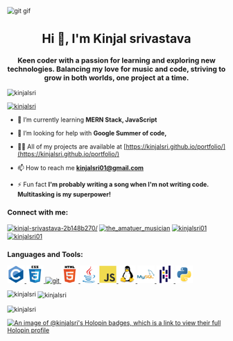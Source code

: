 
![git gif ](https://github.com/user-attachments/assets/63c3d67e-4a8e-45f4-9483-290f761fa920)

<h1 align="center">Hi 👋, I'm Kinjal srivastava</h1>
<h3 align="center">Keen coder with a passion for learning and exploring new technologies. Balancing my love for music and code, striving to grow in both worlds, one project at a time.</h3>

<p align="left"> <img src="https://komarev.com/ghpvc/?username=kinjalsri&label=Profile%20views&color=0e75b6&style=flat" alt="kinjalsri" /> </p>

<p align="left"> <a href="https://github.com/ryo-ma/github-profile-trophy"><img src="https://github-profile-trophy.vercel.app/?username=kinjalsri" alt="kinjalsri" /></a> </p>

- 🌱 I’m currently learning **MERN Stack, JavaScript**

- 🤝 I’m looking for help with **Google Summer of code,**

- 👨‍💻 All of my projects are available at [https://kinjalsri.github.io/portfolio/](https://kinjalsri.github.io/portfolio/)

- 📫 How to reach me **kinjalsri01@gmail.com**

- ⚡ Fun fact **I'm probably writing a song when I'm not writing code. Multitasking is my superpower!**

<h3 align="left">Connect with me:</h3>
<p align="left">
<a href="https://linkedin.com/in/kinjal-srivastava-2b148b270/" target="blank"><img align="center" src="https://raw.githubusercontent.com/rahuldkjain/github-profile-readme-generator/master/src/images/icons/Social/linked-in-alt.svg" alt="kinjal-srivastava-2b148b270/" height="30" width="40" /></a>
<a href="https://instagram.com/the_amatuer_musician" target="blank"><img align="center" src="https://raw.githubusercontent.com/rahuldkjain/github-profile-readme-generator/master/src/images/icons/Social/instagram.svg" alt="the_amatuer_musician" height="30" width="40" /></a>
<a href="https://www.hackerrank.com/kinjalsri01" target="blank"><img align="center" src="https://raw.githubusercontent.com/rahuldkjain/github-profile-readme-generator/master/src/images/icons/Social/hackerrank.svg" alt="kinjalsri01" height="30" width="40" /></a>
<a href="https://www.leetcode.com/kinjalsri01" target="blank"><img align="center" src="https://raw.githubusercontent.com/rahuldkjain/github-profile-readme-generator/master/src/images/icons/Social/leet-code.svg" alt="kinjalsri01" height="30" width="40" /></a>
</p>


<h3 align="left">Languages and Tools:</h3>
<p align="left"> <a href="https://www.cprogramming.com/" target="_blank" rel="noreferrer"> <img src="https://raw.githubusercontent.com/devicons/devicon/master/icons/c/c-original.svg" alt="c" width="40" height="40"/> </a> <a href="https://www.w3schools.com/css/" target="_blank" rel="noreferrer"> <img src="https://raw.githubusercontent.com/devicons/devicon/master/icons/css3/css3-original-wordmark.svg" alt="css3" width="40" height="40"/> </a> <a href="https://git-scm.com/" target="_blank" rel="noreferrer"> <img src="https://www.vectorlogo.zone/logos/git-scm/git-scm-icon.svg" alt="git" width="40" height="40"/> </a> <a href="https://www.w3.org/html/" target="_blank" rel="noreferrer"> <img src="https://raw.githubusercontent.com/devicons/devicon/master/icons/html5/html5-original-wordmark.svg" alt="html5" width="40" height="40"/> </a> <a href="https://www.java.com" target="_blank" rel="noreferrer"> <img src="https://raw.githubusercontent.com/devicons/devicon/master/icons/java/java-original.svg" alt="java" width="40" height="40"/> </a> <a href="https://developer.mozilla.org/en-US/docs/Web/JavaScript" target="_blank" rel="noreferrer"> <img src="https://raw.githubusercontent.com/devicons/devicon/master/icons/javascript/javascript-original.svg" alt="javascript" width="40" height="40"/> </a> <a href="https://www.linux.org/" target="_blank" rel="noreferrer"> <img src="https://raw.githubusercontent.com/devicons/devicon/master/icons/linux/linux-original.svg" alt="linux" width="40" height="40"/> </a> <a href="https://www.mysql.com/" target="_blank" rel="noreferrer"> <img src="https://raw.githubusercontent.com/devicons/devicon/master/icons/mysql/mysql-original-wordmark.svg" alt="mysql" width="40" height="40"/> </a> <a href="https://pandas.pydata.org/" target="_blank" rel="noreferrer"> <img src="https://raw.githubusercontent.com/devicons/devicon/2ae2a900d2f041da66e950e4d48052658d850630/icons/pandas/pandas-original.svg" alt="pandas" width="40" height="40"/> </a> <a href="https://www.python.org" target="_blank" rel="noreferrer"> <img src="https://raw.githubusercontent.com/devicons/devicon/master/icons/python/python-original.svg" alt="python" width="40" height="40"/> </a> </p>

<p><img align="left" src="https://github-readme-stats.vercel.app/api/top-langs?username=kinjalsri&show_icons=true&locale=en&layout=compact" alt="kinjalsri" /></p>

<p>&nbsp;<img align="center" src="https://github-readme-stats.vercel.app/api?username=kinjalsri&show_icons=true&locale=en" alt="kinjalsri" /></p>

<p><img align="center" src="https://github-readme-streak-stats.herokuapp.com/?user=kinjalsri&" alt="kinjalsri" /></p>

[![An image of @kinjalsri's Holopin badges, which is a link to view their full Holopin profile](https://holopin.me/kinjalsri)](https://holopin.io/@kinjalsri)
<!---
kinjalsri/kinjalsri is a ✨ special ✨ repository because its `README.md` (this file) appears on your GitHub profile.
You can click the Preview link to take a look at your changes.
--->
